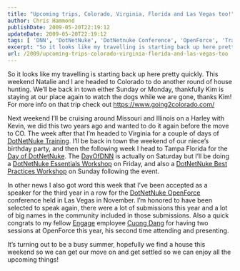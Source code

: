 ```yaml
---
title: "Upcoming trips, Colorado, Virginia, Florida and Las Vegas too!"
author: Chris Hammond
publishDate: 2009-05-20T22:19:12
updateDate: 2009-05-20T22:19:12
tags: [ 'DNN', 'DotNetNuke', 'DotNetnuke Conference', 'OpenForce', 'Travel', 'Trips' ]
excerpt: "So it looks like my travelling is starting back up here pretty quickly. This weekend Natalie and I are headed to Colorado to do another round of house hunting. We’ll be back in town either Sunday or Monday, thankfully Kim is staying at our place again to watch the dogs while we are gone, thanks Kim! For more info on that trip check out https://www.going2colorado.com/  Next weekend I’ll be cruising around Missouri and Illinois on a Harley with Kevin, we did this two years ago and wanted to do it again before the move to CO. The week after that I’m headed to Virginia for a couple of days of DotNetNuke Training. I’ll be back in town the weekend of our niece’s birthday party, and then the following week I head to Tampa Florida for the Day of DotNetNuke. The DayOfDNN is actually on Saturday but I’ll be doing a DotNetNuke Essentials Workshop on Friday, and also a DotNetNuke Best Practices Workshop on Sunday following the event.  In other news I also got word this week that I’ve been accepted as a speaker for the third year in a row for the DotNetNuke OpenForce conference held in Las Vegas in November. I’m honored to have been selected to speak again, there were a lot of submissions this year and a lot of big names in the community included in those submissions. Also a quick congrats to my fellow Engage employee Cuong Dang for having two sessions at OpenForce this year, his second time attending and presenting.  It’s turning out to be a busy summer, hopefully we find a house this weekend so we can get our move on and get settled so we can enjoy all the upcoming things!"
url: /2009/upcoming-trips-colorado-virginia-florida-and-las-vegas-too  # Use the generated URL with year
---
```

<p>So it looks like my travelling is starting back up here pretty quickly. This weekend Natalie and I are headed to Colorado to do another round of house hunting. We’ll be back in town either Sunday or Monday, thankfully Kim is staying at our place again to watch the dogs while we are gone, thanks Kim! For more info on that trip check out <a href="https://www.going2colorado.com/">https://www.going2colorado.com/</a></p>  <p>Next weekend I’ll be cruising around Missouri and Illinois on a Harley with Kevin, we did this two years ago and wanted to do it again before the move to CO. The week after that I’m headed to Virginia for a couple of days of <a href="https://www.engagesoftware.com/Training.aspx" target="_blank">DotNetNuke Training</a>. I’ll be back in town the weekend of our niece’s birthday party, and then the following week I head to Tampa Florida for the <a href="https://www.dayofdnn.com/" target="_blank">Day of DotNetNuke</a>. The <a href="https://www.dayofdnn.com/" target="_blank">DayOfDNN</a> is actually on Saturday but I’ll be doing a <a href="https://www.engagesoftware.com/Training/workshops.aspx" target="_blank">DotNetNuke Essentials Workshop</a> on Friday, and also a <a href="https://www.engagesoftware.com/Training/workshops.aspx" target="_blank">DotNetNuke Best Practices Workshop</a> on Sunday following the event.</p>  <p>In other news I also got word this week that I’ve been accepted as a speaker for the third year in a row for the <a href="https://www.openforce09.com/" target="_blank">DotNetNuke OpenForce</a> conference held in Las Vegas in November. I’m honored to have been selected to speak again, there were a lot of submissions this year and a lot of big names in the community included in those submissions. Also a quick congrats to my fellow <a href="https://www.engagesoftware.com/" target="_blank">Engage</a> employee <a href="https://www.cuongdang.net/" target="_blank">Cuong Dang</a> for having two sessions at OpenForce this year, his second time attending and presenting.</p>  <p>It’s turning out to be a busy summer, hopefully we find a house this weekend so we can get our move on and get settled so we can enjoy all the upcoming things!</p>
